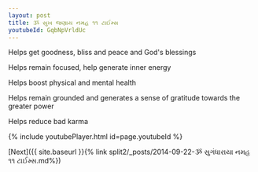 ```yaml
---
layout: post
title: ૐ સુખ જણાય નમહ ૧૧ ટાઈમ્સ
youtubeId: GqbNpVrldUc
---
```

 
 
Helps get goodness, bliss and peace and God's blessings
 
Helps remain focused, help generate inner energy 
 
Helps boost physical and mental health 
 
Helps remain grounded and generates a sense of gratitude towards the greater power 
 
Helps reduce bad karma
 
 
 
 


{% include youtubePlayer.html id=page.youtubeId %}
 
[Next]({{ site.baseurl }}{% link  split2/_posts/2014-09-22-ૐ સુગંધારાયા નમહ ૧૧ ટાઈમ્સ.md%})
 
